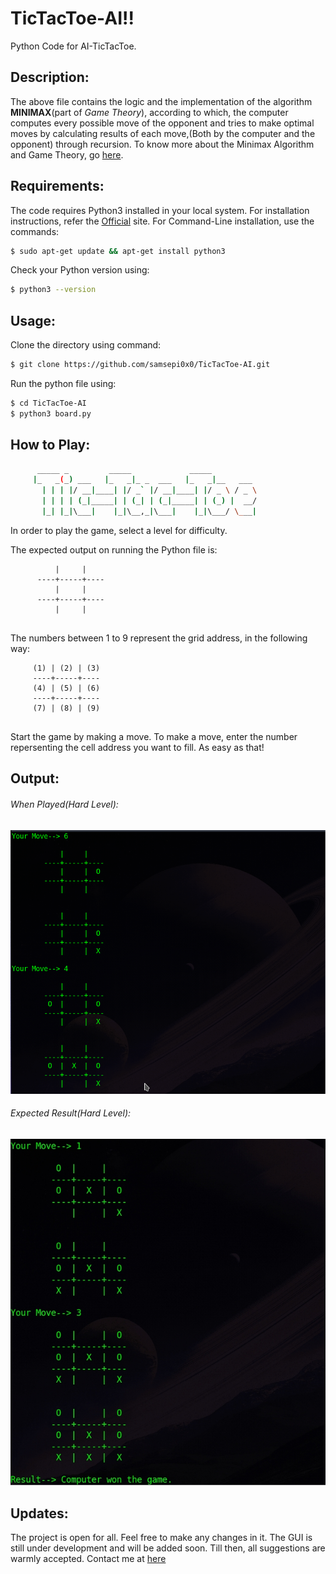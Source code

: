 # TicTacToe-AI!!
  Python Code for AI-TicTacToe.
  
## Description:
  The above file contains the logic and the implementation of the algorithm
  **MINIMAX**(part of _Game Theory_), according to which, the computer computes every possible move
  of the opponent and tries to make optimal moves by calculating results of
  each move,(Both by the computer and the opponent) through recursion.
  To know more about the Minimax Algorithm and Game Theory, go [here](https://towardsdatascience.com/game-theory-minimax-f84ee6e4ae6e).

## Requirements:
  The code requires Python3 installed in your local system.
  For installation instructions, refer the [Official](https://www.python.org/downloads/) site.
  For Command-Line installation, use the commands:
  ```bash
  $ sudo apt-get update && apt-get install python3
  ```
  Check your Python version using:
  ```bash
  $ python3 --version
  ```

## Usage:
  Clone the directory using command:
  ```bash
  $ git clone https://github.com/samsepi0x0/TicTacToe-AI.git
  ```
  Run the python file using:
  ```bash
  $ cd TicTacToe-AI
  $ python3 board.py
  ```
## How to Play:
  ```bash
        _____ _         _____             _____          
       |_   _(_) ___   |_   _|_ _  ___   |_   _|__   ___ 
         | | | |/ __|____| |/ _` |/ __|____| |/ _ \ / _ \
         | | | | (_|_____| | (_| | (_|_____| | (_) |  __/
         |_| |_|\___|    |_|\__,_|\___|    |_|\___/ \___|
  ```
  In order to play the game, select a level for difficulty.
  
  The expected output on running the Python file is:
  ```
            |     | 
        ----+-----+----
            |     |
        ----+-----+----
            |     |
            
  ```
  The numbers between 1 to 9 represent the grid address, in the following way:
   ```
        (1) | (2) | (3) 
        ----+-----+----
        (4) | (5) | (6)
        ----+-----+----
        (7) | (8) | (9)
            
  ```
  Start the game by making a move.
  To make a move, enter the number repersenting the cell address you want to fill.
  As easy as that!
  
## Output:
  ###### When Played(Hard Level):
  
  ![image](https://github.com/samsepi0x0/TicTacToe-AI/blob/master/output1.png)
  
  
  ###### Expected Result(Hard Level):

  
  ![image](https://github.com/samsepi0x0/TicTacToe-AI/blob/master/output2.png)

## Updates:
  The project is open for all. Feel free to make any changes in it.
  The GUI is still under development and will be added soon.
  Till then, all suggestions are warmly accepted.
  Contact me at [here](#) 
